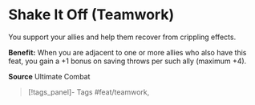 ﻿---
cssclass: [feats]

---
# Shake It Off (Teamwork)

You support your allies and help them recover from crippling effects.

**Benefit:** When you are adjacent to one or more allies who also have this feat, you gain a +1 bonus on saving throws per such ally (maximum +4).

**Source** Ultimate Combat
>[!tags_panel]- Tags
> #feat/teamwork, 